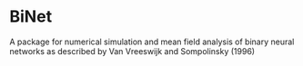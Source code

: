 # BiNet
A package for numerical simulation and mean field analysis of binary neural networks as described by Van Vreeswijk and Sompolinsky (1996)
